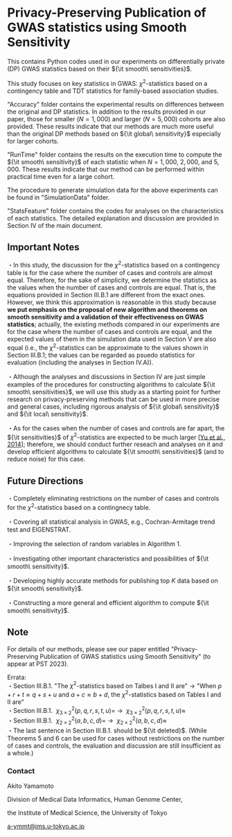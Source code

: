 # Privacy-Preserving Publication of GWAS statistics using Smooth Sensitivity

This contains Python codes used in our experiments on differentially private (DP) GWAS statistics based on their ${\it smooth\ sensitivities}$.

This study focuses on key statistics in GWAS: $\chi^2$-statistics based on a contingency table and TDT statistics for family-based association studies.

"Accuracy" folder contains the experimental results on differences between the original and DP statistics.
In addition to the results provided in our paper, those for smaller ($N=1,000$) and larger ($N=5,000$) cohorts are also provided.
These results indicate that our methods are much more useful than the original DP methods based on ${\it global\ sensitivity}$ especially for larger cohorts.

"RunTime" folder contains the results on the execution time to compute the ${\it smooth\ sensitivity}$ of each statistic when $N = 1,000$, $2,000$, and $5,000$. These results indicate that our method can be performed within practical time even for a large cohort. 

The procedure to generate simulation data for the above experiments can be found in "SimulationData" folder.

"StatsFeature" folder contains the codes for analyses on the characteristics of each statistics. The detailed explanation and discussion are provided in Section IV of the main document.

## Important Notes

・In this study, the discussion for the $\chi^2$-statistics based on a contingency table is for the case where the number of cases and controls are almost equal. Therefore, for the sake of simplicity, we determine the statistics as the values when the number of cases and controls are equal. That is, the equations provided in Section III.B.1 are different from the exact ones. However, we think this approximation is reasonable in this study because **we put emphasis on the proposal of new algorithm and theorems on smooth sensitivity and a validation of their effectiveness on GWAS statistics**; actually, the existing methods compared in our experiments are for the case where the number of cases and controls are equal, and the expected values of them in the simulation data used in Section V are also equal (i.e., the $\chi^2$-statistics can be approximate to the values shown in Section III.B.1; the values can be regarded as psuedo statistics for evaluation (including the analyses in Section IV.A)). 

・Although the analyses and discussions in Section IV are just simple examples of the procedures for constructing algorithms to calculate ${\it smooth\ sensitivities}$, we will use this study as a starting point for further research on privacy-preserving methods that can be used in more precise and general cases, including rigorous analysis of ${\it global\ sensitivity}$ and ${\it local\ sensitivity}$.

・As for the cases when the number of cases and controls are far apart, the ${\it sensitivities}$ of $\chi^2$-statistics are expected to be much larger \[[Yu et al., 2014](https://www.sciencedirect.com/science/article/pii/S1532046414000100)\]; therefore, we should conduct further reseach and analyses on it and develop efficient algorithms to calculate ${\it smooth\ sensitivities}$ (and to reduce noise) for this case.

## Future Directions

・Completely eliminating restrictions on the number of cases and controls for the $\chi^2$-statistics based on a contingnecy table.

・Covering all statistical analysis in GWAS, e.g., Cochran-Armitage trend test and EIGENSTRAT.

・Improving the selection of random variables in Algorithm 1.

・Investigating other important characteristics and possibilities of ${\it smooth\ sensitivity}$.

・Developing highly accurate methods for publishing top $K$ data based on ${\it smooth\ sensitivity}$. 

・Constructing a more general and efficient algorithm to compute ${\it smooth\ sensitivity}$.

## Note

For details of our methods, please see our paper entitled "Privacy-Preserving Publication of GWAS statistics using Smooth Sensitivity" (to appear at PST 2023).

Errata:  
・Section III.B.1. "The $\chi^2$-statistics based on Talbes I and II are" → "When $p+r+t \approx q+s+u$ and $a+c \approx b+d$, the $\chi^2$-statistics based on Tables I and II are"  
・Section III.B.1. $\ \chi^2_{3 \times 2}(p,q,r,s,t,u) =$ → $\ \chi^2_{3 \times 2}(p,q,r,s,t,u) \approx$  
・Section III.B.1. $\ \chi^2_{2 \times 2}(a,b,c,d) =$ → $\ \chi^2_{2 \times 2}(a,b,c,d) \approx$  
・The last sentence in Section III.B.1. should be ${\it deleted}$. (While Theorems 5 and 6 can be used for cases without restrictions on the number of cases and controls, the evaluation and discussion are still insufficient as a whole.)

### Contact
Akito Yamamoto

Division of Medical Data Informatics, Human Genome Center,

the Institute of Medical Science, the University of Tokyo

a-ymmt@ims.u-tokyo.ac.jp
